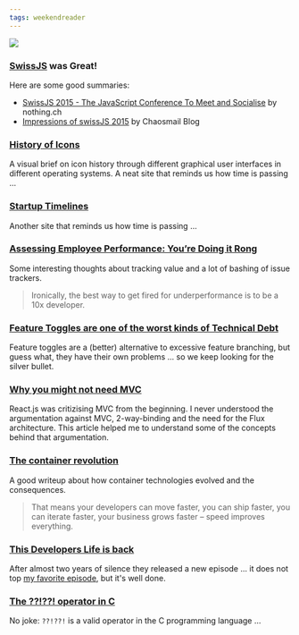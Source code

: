 ```yaml
---
tags: weekendreader
---
```

<img class="jb-main-img" src="https://lh3.googleusercontent.com/-Nfo7Q0qQw6E/VbatXtGHezI/AAAAAAAACVk/MgXdJ3PGE1Y/s800-Ic42/WR30.png">

### [SwissJS](http://www.swissjs.com/) was Great!
Here are some good summaries:
- [SwissJS 2015 - The JavaScript Conference To Meet and Socialise](https://www.nothing.ch/en/research/swissjs-2015-javascript-conference-meet-and-socialise) by nothing.ch
- [Impressions of swissJS 2015](http://chaosmail.github.io/conference/2015/07/21/swissjs-2015/) by Chaosmail Blog


### [History of Icons](https://historyoficons.com/) 
A visual brief on icon history through different graphical user interfaces in different operating systems.
A neat site that reminds us how time is passing ...


### [Startup Timelines](http://www.startuptimelines.org/) 
Another site that reminds us how time is passing ... 


### [Assessing Employee Performance: You’re Doing it Rong](https://medium.com/javascript-scene/assessing-employee-performance-1a8bdee45c1a)

Some interesting thoughts about tracking value and a lot of bashing of issue trackers.

> Ironically, the best way to get fired for underperformance is to be a 10x developer.




### [Feature Toggles are one of the worst kinds of Technical Debt](http://swreflections.blogspot.ca/2014/08/feature-toggles-are-one-of-worst-kinds.html)
Feature toggles are a (better) alternative to excessive feature branching, but guess what, they have their own problems ... so we keep looking for the silver bullet.



### [Why you might not need MVC](http://www.code-experience.com/why-you-might-not-need-mvc-with-reactjs/)
React.js was critizising MVC from the beginning. I never understood the argumentation against MVC, 2-way-binding and the need for the Flux architecture. This article helped me to understand some of the concepts behind that argumentation.


### [The container revolution](http://www.theplatform.net/2015/07/21/containers-for-the-masses-now-that-kubernetes-is-set-free/)
A good writeup about how container technologies evolved and the consequences.

> That means your developers can move faster, you can ship faster, you can iterate faster, your business grows faster – speed improves everything.


### [This Developers Life is back](http://thisdeveloperslife.com/)
After almost two years of silence they released a new episode ... it does not top [my favorite episode](http://thisdeveloperslife.com/post/2-0-2-pressure), but it's well done.

### [The ??!??! operator in C](http://stackoverflow.com/questions/7825055/what-does-the-c-operator-do)

No joke: `??!??!` is a valid operator in the C programming language ... 
